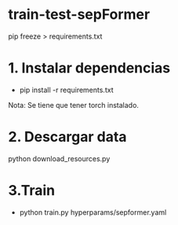 # train-test-sepFormer
pip freeze > requirements.txt


# 1. Instalar dependencias
- pip install -r requirements.txt

Nota: Se tiene que tener torch instalado.
# 2. Descargar data
python download_resources.py

# 3.Train
- python train.py hyperparams/sepformer.yaml

